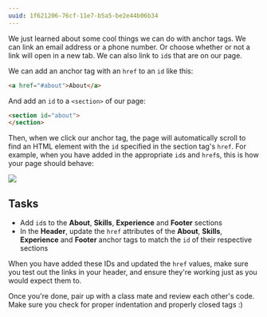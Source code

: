 ```yaml
---
uuid: 1f621206-76cf-11e7-b5a5-be2e44b06b34
---
```


<!-- Good candidate for a stretch goal -->

We just learned about some cool things we can do with anchor tags. We can link an email address or a phone number. Or choose whether or not a link will open in a new tab. We can also link to `id`s that are on our page.

We can add an anchor tag with an `href` to an `id` like this:

```html
<a href="#about">About</a>
```

And add an `id` to a `<section>` of our page:

```html
<section id="about">
</section>
```

Then, when we click our anchor tag, the page will automatically scroll to find an HTML element with the `id` specified in the section tag's `href`. For example, when you have added in the appropriate `id`s and `href`s, this is how your page should behave:

![](https://cl.ly/020F2V3c0U1W/Screen%20Recording%202017-12-19%20at%2001.39%20PM.gif)

## Tasks

- Add `id`s to the **About**, **Skills**, **Experience** and **Footer** sections
- In the **Header**, update the `href` attributes of the **About**, **Skills**, **Experience** and **Footer** anchor tags to match the `id` of their respective sections

When you have added these IDs and updated the `href` values, make sure you test out the links in your header, and ensure they're working just as you would expect them to.


Once you're done, pair up with a class mate and review each other's code. Make sure you check for proper indentation and properly closed tags :)
